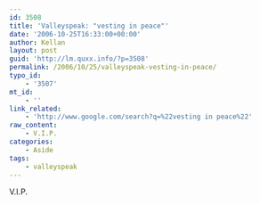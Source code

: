 ```yaml
---
id: 3508
title: 'Valleyspeak: "vesting in peace"'
date: '2006-10-25T16:33:00+00:00'
author: Kellan
layout: post
guid: 'http://lm.quxx.info/?p=3508'
permalink: /2006/10/25/valleyspeak-vesting-in-peace/
typo_id:
    - '3507'
mt_id:
    - ''
link_related:
    - 'http://www.google.com/search?q=%22vesting in peace%22'
raw_content:
    - V.I.P.
categories:
    - Aside
tags:
    - valleyspeak
---
```


V.I.P.